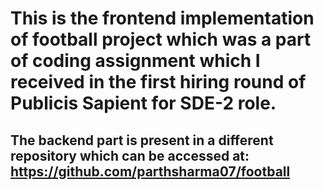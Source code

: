 # This is the frontend implementation of football project which was a part of coding assignment which I received in the first hiring round of Publicis Sapient for SDE-2 role.
## The backend part is present in a different repository which can be accessed at: https://github.com/parthsharma07/football

